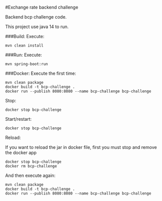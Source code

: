#Exchange rate backend challenge

Backend bcp challenge code.

This project use java 14 to run. 

###Build:
Execute:
````
mvn clean install
````

###Run:
Execute:
````
mvn spring-boot:run
````

###Docker:
Execute the first time:
````
mvn clean package
docker build -t bcp-challenge .
docker run --publish 8080:8080 --name bcp-challenge bcp-challenge
````

Stop:
````
docker stop bcp-challenge
````

Start/restart:
````
docker stop bcp-challenge
````

Reload:

If you want to reload the jar in docker file, first you must stop and remove the docker app

````
docker stop bcp-challenge
docker rm bcp-challenge 
````

And then execute again:
````
mvn clean package
docker build -t bcp-challenge .
docker run --publish 8080:8080 --name bcp-challenge bcp-challenge
````
